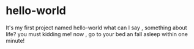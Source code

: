 # hello-world
It's my first project named hello-world
what can I say , something about life?
you must kidding me!
now , go to your bed an fall asleep within one minute!
